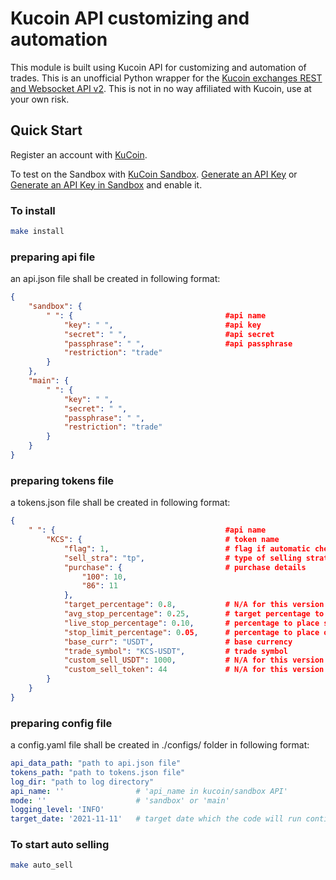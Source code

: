 # Kucoin API customizing and automation
This module is built using Kucoin API for customizing and automation of trades. This is an unofficial Python wrapper for the [Kucoin exchanges REST and Websocket API v2](https://docs.kucoin.com/). This is not in no way affiliated with Kucoin, use at your own risk.

## Quick Start
Register an account with [KuCoin](https://www.kucoin.com/ucenter/signup).

To test on the Sandbox with [KuCoin Sandbox](https://sandbox.kucoin.com/).
[Generate an API Key](https://www.kucoin.com/account/api) or [Generate an API Key in Sandbox](https://sandbox.kucoin.com/account/api) and enable it.

### To install

```bash
make install
```

### preparing api file

an api.json file shall be created in following format:
```json
{
    "sandbox": {
        " ": {                                  #api name
            "key": " ",                         #api key
            "secret": " ",                      #api secret
            "passphrase": " ",                  #api passphrase
            "restriction": "trade"
        }
    },
    "main": {
        " ": {                           
            "key": " ",                  
            "secret": " ",               
            "passphrase": " ",          
            "restriction": "trade"
        }
    }
}
```

### preparing tokens file

a tokens.json file shall be created in following format:
```json
{
    " ": {                                      #api name
        "KCS": {                                # token name
            "flag": 1,                          # flag if automatic checking perform
            "sell_stra": "tp",                  # type of selling strategy. 'tp'= take profit
            "purchase": {                       # purchase details  
                "100": 10,                          
                "86": 11
            },
            "target_percentage": 0.8,           # N/A for this version 
            "avg_stop_percentage": 0.25,        # target percentage to perform checking start
            "live_stop_percentage": 0.10,       # percentage to place stop below live price
            "stop_limit_percentage": 0.05,      # percentage to place order below stop price
            "base_curr": "USDT",                # base currency
            "trade_symbol": "KCS-USDT",         # trade symbol
            "custom_sell_USDT": 1000,           # N/A for this version
            "custom_sell_token": 44             # N/A for this version
        }
    }
}
```
### preparing config file

a config.yaml file shall be created in ./configs/ folder in following format:
```yaml
api_data_path: "path to api.json file"
tokens_path: "path to tokens.json file"
log_dir: "path to log directory"
api_name: ''                # 'api_name in kucoin/sandbox API'
mode: ''                    # 'sandbox' or 'main'
logging_level: 'INFO'
target_date: '2021-11-11'   # target date which the code will run continuously till that date
```

### To start auto selling

```bash
make auto_sell
```